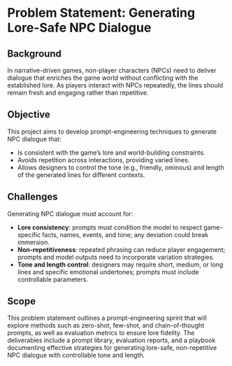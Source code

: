# Problem Statement: Generating Lore-Safe NPC Dialogue

## Background
In narrative-driven games, non-player characters (NPCs) need to deliver dialogue that enriches the game world without conflicting with the established lore. As players interact with NPCs repeatedly, the lines should remain fresh and engaging rather than repetitive.

## Objective
This project aims to develop prompt-engineering techniques to generate NPC dialogue that:

- Is consistent with the game’s lore and world-building constraints.
- Avoids repetition across interactions, providing varied lines.
- Allows designers to control the tone (e.g., friendly, ominous) and length of the generated lines for different contexts.

## Challenges
Generating NPC dialogue must account for:
- **Lore consistency**: prompts must condition the model to respect game-specific facts, names, events, and tone; any deviation could break immersion.
- **Non-repetitiveness**: repeated phrasing can reduce player engagement; prompts and model outputs need to incorporate variation strategies.
- **Tone and length control**: designers may require short, medium, or long lines and specific emotional undertones; prompts must include controllable parameters.

## Scope
This problem statement outlines a prompt-engineering sprint that will explore methods such as zero-shot, few-shot, and chain-of-thought prompts, as well as evaluation metrics to ensure lore fidelity. The deliverables include a prompt library, evaluation reports, and a playbook documenting effective strategies for generating lore-safe, non-repetitive NPC dialogue with controllable tone and length.

